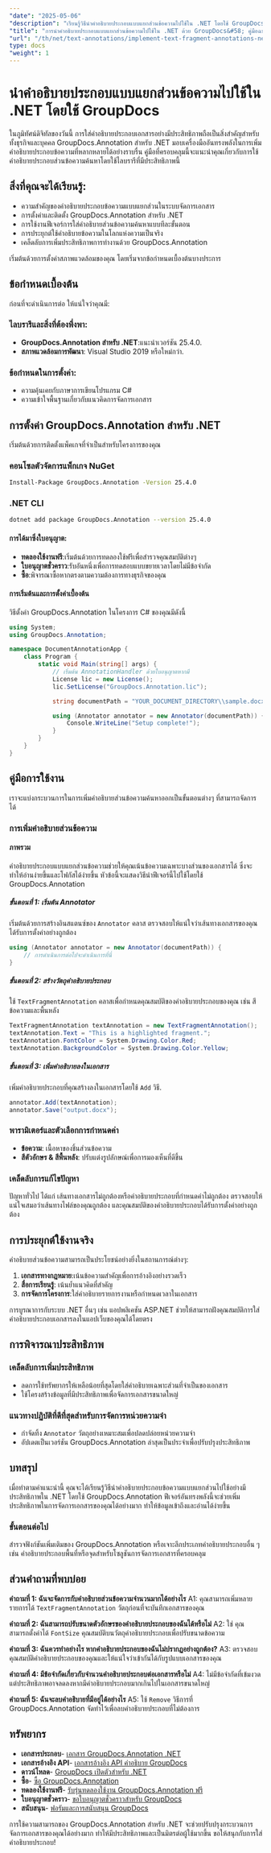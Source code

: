 ```yaml
---
"date": "2025-05-06"
"description": "เรียนรู้วิธีนำคำอธิบายประกอบแบบแยกส่วนข้อความไปใช้ใน .NET โดยใช้ GroupDocs.Annotation คู่มือนี้ครอบคลุมถึงการตั้งค่า การนำไปใช้งาน และแอปพลิเคชันจริงเพื่อการจัดการเอกสารที่มีประสิทธิภาพ"
"title": "การนำคำอธิบายประกอบแบบแยกส่วนข้อความไปใช้ใน .NET ด้วย GroupDocs&#58; คู่มือฉบับสมบูรณ์"
"url": "/th/net/text-annotations/implement-text-fragment-annotations-net-groupdocs/"
type: docs
"weight": 1
---
```


# นำคำอธิบายประกอบแบบแยกส่วนข้อความไปใช้ใน .NET โดยใช้ GroupDocs

ในภูมิทัศน์ดิจิทัลของวันนี้ การใส่คำอธิบายประกอบเอกสารอย่างมีประสิทธิภาพถือเป็นสิ่งสำคัญสำหรับทั้งธุรกิจและบุคคล GroupDocs.Annotation สำหรับ .NET มอบเครื่องมืออันทรงพลังในการเพิ่มคำอธิบายประกอบข้อความที่หลากหลายได้อย่างราบรื่น คู่มือที่ครอบคลุมนี้จะแนะนำคุณเกี่ยวกับการใช้คำอธิบายประกอบส่วนข้อความค้นหาโดยใช้ไลบรารีที่มีประสิทธิภาพนี้

## สิ่งที่คุณจะได้เรียนรู้:
- ความสำคัญของคำอธิบายประกอบข้อความแบบแยกส่วนในระบบจัดการเอกสาร
- การตั้งค่าและติดตั้ง GroupDocs.Annotation สำหรับ .NET
- การใช้งานฟีเจอร์การใส่คำอธิบายส่วนข้อความค้นหาแบบทีละขั้นตอน
- การประยุกต์ใช้คำอธิบายข้อความในโลกแห่งความเป็นจริง
- เคล็ดลับการเพิ่มประสิทธิภาพการทำงานด้วย GroupDocs.Annotation

เริ่มต้นด้วยการตั้งค่าสภาพแวดล้อมของคุณ โดยเริ่มจากข้อกำหนดเบื้องต้นบางประการ

## ข้อกำหนดเบื้องต้น

ก่อนที่จะดำเนินการต่อ ให้แน่ใจว่าคุณมี:

### ไลบรารีและสิ่งที่ต้องพึ่งพา:
- **GroupDocs.Annotation สำหรับ .NET**:แนะนำเวอร์ชัน 25.4.0.
- **สภาพแวดล้อมการพัฒนา**: Visual Studio 2019 หรือใหม่กว่า.

### ข้อกำหนดในการตั้งค่า:
- ความคุ้นเคยกับภาษาการเขียนโปรแกรม C#
- ความเข้าใจพื้นฐานเกี่ยวกับแนวคิดการจัดการเอกสาร

## การตั้งค่า GroupDocs.Annotation สำหรับ .NET

เริ่มต้นด้วยการติดตั้งแพ็คเกจที่จำเป็นสำหรับโครงการของคุณ

### คอนโซลตัวจัดการแพ็กเกจ NuGet
```bash
Install-Package GroupDocs.Annotation -Version 25.4.0
```

### .NET CLI
```bash
dotnet add package GroupDocs.Annotation --version 25.4.0
```

#### การได้มาซึ่งใบอนุญาต:
- **ทดลองใช้งานฟรี**:เริ่มต้นด้วยการทดลองใช้ฟรีเพื่อสำรวจคุณสมบัติต่างๆ
- **ใบอนุญาตชั่วคราว**:รับอันหนึ่งเพื่อการทดสอบแบบขยายเวลาโดยไม่มีข้อจำกัด
- **ซื้อ**:พิจารณาซื้อหากตรงตามความต้องการทางธุรกิจของคุณ

#### การเริ่มต้นและการตั้งค่าเบื้องต้น
วิธีตั้งค่า GroupDocs.Annotation ในโครงการ C# ของคุณมีดังนี้

```csharp
using System;
using GroupDocs.Annotation;

namespace DocumentAnnotationApp {
    class Program {
        static void Main(string[] args) {
            // เริ่มต้น AnnotationHandler ด้วยใบอนุญาตหากมี
            License lic = new License();
            lic.SetLicense("GroupDocs.Annotation.lic");

            string documentPath = "YOUR_DOCUMENT_DIRECTORY\\sample.docx";

            using (Annotator annotator = new Annotator(documentPath)) {
                Console.WriteLine("Setup complete!");
            }
        }
    }
}
```

## คู่มือการใช้งาน
เราจะแบ่งกระบวนการในการเพิ่มคำอธิบายส่วนข้อความค้นหาออกเป็นขั้นตอนต่างๆ ที่สามารถจัดการได้

### การเพิ่มคำอธิบายส่วนข้อความ
#### ภาพรวม
คำอธิบายประกอบแบบแยกส่วนข้อความช่วยให้คุณเน้นข้อความเฉพาะบางส่วนของเอกสารได้ ซึ่งจะทำให้อ่านง่ายขึ้นและโฟกัสได้ง่ายขึ้น หัวข้อนี้จะแสดงวิธีนำฟีเจอร์นี้ไปใช้โดยใช้ GroupDocs.Annotation

##### ขั้นตอนที่ 1: เริ่มต้น Annotator
เริ่มต้นด้วยการสร้างอินสแตนซ์ของ `Annotator` คลาส ตรวจสอบให้แน่ใจว่าเส้นทางเอกสารของคุณได้รับการตั้งค่าอย่างถูกต้อง

```csharp
using (Annotator annotator = new Annotator(documentPath)) {
    // การดำเนินการต่อไปจะดำเนินการที่นี่
}
```

##### ขั้นตอนที่ 2: สร้างวัตถุคำอธิบายประกอบ
ใช้ `TextFragmentAnnotation` คลาสเพื่อกำหนดคุณสมบัติของคำอธิบายประกอบของคุณ เช่น สีข้อความและพื้นหลัง

```csharp
TextFragmentAnnotation textAnnotation = new TextFragmentAnnotation();
textAnnotation.Text = "This is a highlighted fragment.";
textAnnotation.FontColor = System.Drawing.Color.Red;
textAnnotation.BackgroundColor = System.Drawing.Color.Yellow;
```

##### ขั้นตอนที่ 3: เพิ่มคำอธิบายลงในเอกสาร
เพิ่มคำอธิบายประกอบที่คุณสร้างลงในเอกสารโดยใช้ `Add` วิธี.

```csharp
annotator.Add(textAnnotation);
annotator.Save("output.docx");
```

### พารามิเตอร์และตัวเลือกการกำหนดค่า
- **ข้อความ**: เนื้อหาของชิ้นส่วนข้อความ
- **สีตัวอักษร & สีพื้นหลัง**: ปรับแต่งรูปลักษณ์เพื่อการมองเห็นที่ดีขึ้น

### เคล็ดลับการแก้ไขปัญหา
ปัญหาทั่วไป ได้แก่ เส้นทางเอกสารไม่ถูกต้องหรือคำอธิบายประกอบที่กำหนดค่าไม่ถูกต้อง ตรวจสอบให้แน่ใจเสมอว่าเส้นทางไฟล์ของคุณถูกต้อง และคุณสมบัติของคำอธิบายประกอบได้รับการตั้งค่าอย่างถูกต้อง

## การประยุกต์ใช้งานจริง
คำอธิบายส่วนข้อความสามารถเป็นประโยชน์อย่างยิ่งในสถานการณ์ต่างๆ:
1. **เอกสารทางกฎหมาย**:เน้นข้อความสำคัญเพื่อการอ้างอิงอย่างรวดเร็ว
2. **สื่อการเรียนรู้**: เน้นย้ำแนวคิดที่สำคัญ
3. **การจัดการโครงการ**:ใส่คำอธิบายรายการงานหรือกำหนดเวลาในเอกสาร

การบูรณาการกับระบบ .NET อื่นๆ เช่น แอปพลิเคชัน ASP.NET ช่วยให้สามารถฝังคุณสมบัติการใส่คำอธิบายประกอบเอกสารลงในแอปเว็บของคุณได้โดยตรง

## การพิจารณาประสิทธิภาพ
### เคล็ดลับการเพิ่มประสิทธิภาพ
- ลดการใช้ทรัพยากรให้เหลือน้อยที่สุดโดยใส่คำอธิบายเฉพาะส่วนที่จำเป็นของเอกสาร
- ใช้โครงสร้างข้อมูลที่มีประสิทธิภาพเพื่อจัดการเอกสารขนาดใหญ่

### แนวทางปฏิบัติที่ดีที่สุดสำหรับการจัดการหน่วยความจำ
- กำจัดทิ้ง `Annotator` วัตถุอย่างเหมาะสมเพื่อปลดปล่อยหน่วยความจำ
- อัปเดตเป็นเวอร์ชัน GroupDocs.Annotation ล่าสุดเป็นประจำเพื่อปรับปรุงประสิทธิภาพ

## บทสรุป
เมื่อทำตามคำแนะนำนี้ คุณจะได้เรียนรู้วิธีนำคำอธิบายประกอบข้อความแบบแยกส่วนไปใช้อย่างมีประสิทธิภาพใน .NET โดยใช้ GroupDocs.Annotation ฟีเจอร์อันทรงพลังนี้จะช่วยเพิ่มประสิทธิภาพในการจัดการเอกสารของคุณได้อย่างมาก ทำให้ข้อมูลเข้าถึงและอ่านได้ง่ายขึ้น

### ขั้นตอนต่อไป
สำรวจฟังก์ชันเพิ่มเติมของ GroupDocs.Annotation หรือเจาะลึกประเภทคำอธิบายประกอบอื่น ๆ เช่น คำอธิบายประกอบพื้นที่หรือจุดสำหรับโซลูชันการจัดการเอกสารที่ครอบคลุม

## ส่วนคำถามที่พบบ่อย
**คำถามที่ 1: ฉันจะจัดการกับคำอธิบายส่วนข้อความจำนวนมากได้อย่างไร**
A1: คุณสามารถเพิ่มหลายรายการได้ `TextFragmentAnnotation` วัตถุก่อนที่จะบันทึกเอกสารของคุณ

**คำถามที่ 2: ฉันสามารถปรับขนาดตัวอักษรของคำอธิบายประกอบของฉันได้หรือไม่**
A2: ใช่ คุณสามารถตั้งค่าได้ `FontSize` คุณสมบัติบนวัตถุคำอธิบายประกอบเพื่อปรับขนาดข้อความ

**คำถามที่ 3: ฉันควรทำอย่างไร หากคำอธิบายประกอบของฉันไม่ปรากฏอย่างถูกต้อง?**
A3: ตรวจสอบคุณสมบัติคำอธิบายประกอบของคุณและให้แน่ใจว่าเข้ากันได้กับรูปแบบเอกสารของคุณ

**คำถามที่ 4: มีข้อจำกัดเกี่ยวกับจำนวนคำอธิบายประกอบต่อเอกสารหรือไม่**
A4: ไม่มีข้อจำกัดที่เข้มงวด แต่ประสิทธิภาพอาจลดลงหากมีคำอธิบายประกอบมากเกินไปในเอกสารขนาดใหญ่

**คำถามที่ 5: ฉันจะลบคำอธิบายที่มีอยู่ได้อย่างไร**
A5: ใช้ `Remove` วิธีการที่ GroupDocs.Annotation จัดทำไว้เพื่อลบคำอธิบายประกอบที่ไม่ต้องการ

## ทรัพยากร
- **เอกสารประกอบ**- [เอกสาร GroupDocs.Annotation .NET](https://docs.groupdocs.com/annotation/net/)
- **เอกสารอ้างอิง API**- [เอกสารอ้างอิง API คำอธิบาย GroupDocs](https://reference.groupdocs.com/annotation/net/)
- **ดาวน์โหลด**- [GroupDocs เปิดตัวสำหรับ .NET](https://releases.groupdocs.com/annotation/net/)
- **ซื้อ**- [ซื้อ GroupDocs.Annotation](https://purchase.groupdocs.com/buy)
- **ทดลองใช้งานฟรี**- [รับรุ่นทดลองใช้งาน GroupDocs.Annotation ฟรี](https://releases.groupdocs.com/annotation/net/)
- **ใบอนุญาตชั่วคราว**- [ขอใบอนุญาตชั่วคราวสำหรับ GroupDocs](https://purchase.groupdocs.com/temporary-license/)
- **สนับสนุน**- [ฟอรัมและการสนับสนุน GroupDocs](https://forum.groupdocs.com/c/annotation/)

การใช้ความสามารถของ GroupDocs.Annotation สำหรับ .NET จะช่วยปรับปรุงกระบวนการจัดการเอกสารของคุณได้อย่างมาก ทำให้มีประสิทธิภาพและเป็นมิตรต่อผู้ใช้มากขึ้น ขอให้สนุกกับการใส่คำอธิบายประกอบ!